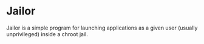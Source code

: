 Jailor
======

Jailor is a simple program for launching applications as a given user (usually
unprivileged) inside a chroot jail. 
